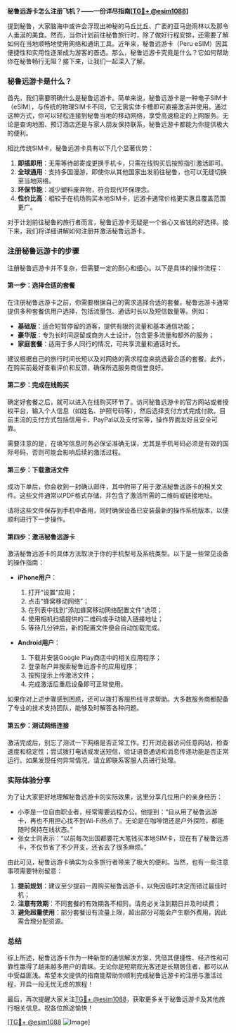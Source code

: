 **秘鲁远游卡怎么注册飞机？——一份详尽指南[[TG💪+ @esim1088](https://t.me/s/esim1088)]**

提到秘鲁，大家脑海中或许会浮现出神秘的马丘比丘、广袤的亚马逊雨林以及那令人垂涎的美食。然而，当你计划前往秘鲁旅行时，除了做好行程安排，还需要了解如何在当地顺畅地使用网络和通讯工具。近年来，秘鲁远游卡（Peru eSIM）因其便捷性和实用性逐渐成为游客的首选。那么，秘鲁远游卡究竟是什么？它如何帮助你在秘鲁畅行无阻？接下来，让我们一起深入了解。

### 秘鲁远游卡是什么？

首先，我们需要明确什么是秘鲁远游卡。简单来说，秘鲁远游卡是一种电子SIM卡（eSIM），与传统的物理SIM卡不同，它无需实体卡槽即可直接激活并使用。通过这种方式，你可以轻松连接到秘鲁当地的移动网络，享受高速稳定的上网服务。无论是查询地图、预订酒店还是与家人朋友保持联系，秘鲁远游卡都能为你提供极大的便利。

相比传统SIM卡，秘鲁远游卡具有以下几个显著优势：

1. **即插即用**：无需等待邮寄或更换手机卡，只需在线购买后按照指引激活即可。
2. **全球通用**：支持多国漫游，即使你从其他国家出发前往秘鲁，也可以无缝切换至当地网络。
3. **环保节能**：减少塑料废弃物，符合现代环保理念。
4. **性价比高**：相较于在机场购买本地SIM卡，远游卡通常价格更实惠且覆盖范围更广。

对于计划前往秘鲁的旅行者而言，秘鲁远游卡无疑是一个省心又省钱的好选择。接下来，我们将详细讲解如何注册并激活秘鲁远游卡。

### 注册秘鲁远游卡的步骤

注册秘鲁远游卡并不复杂，但需要一定的耐心和细心。以下是具体的操作流程：

#### 第一步：选择合适的套餐
在注册秘鲁远游卡之前，你需要根据自己的需求选择合适的套餐。秘鲁远游卡通常提供多种套餐供用户选择，包括流量包、通话时长以及短信数量等。例如：
- **基础版**：适合短暂停留的游客，提供有限的流量和基本通信功能；
- **豪华版**：专为长时间逗留或商务人士设计，包含更多流量和额外的服务；
- **家庭套餐**：适用于多人同行的情况，可共享流量和通话时长。

建议根据自己的旅行时间长短以及对网络的需求程度来挑选最合适的套餐。此外，在购买前最好查看评价和反馈，确保所选服务商信誉良好。

#### 第二步：完成在线购买
确定好套餐之后，就可以进入在线购买环节了。访问秘鲁远游卡的官方网站或者授权平台，输入个人信息（如姓名、护照号码等），然后选择支付方式完成付款。目前主流的支付方式包括信用卡、PayPal以及支付宝等，操作界面友好且安全可靠。

需要注意的是，在填写信息时务必保证准确无误，尤其是手机号码必须是有效的国际号码，否则可能会影响后续的激活过程。

#### 第三步：下载激活文件
成功下单后，你会收到一封确认邮件，其中附带了用于激活秘鲁远游卡的相关文件。这些文件通常以PDF格式存储，并包含了激活所需的二维码或链接地址。

请将这些文件保存到手机中备用，同时确保设备已安装最新的操作系统版本，以便顺利进行下一步操作。

#### 第四步：激活秘鲁远游卡
激活秘鲁远游卡的具体方法取决于你的手机型号及系统类型。以下是一些常见设备的操作指南：

- **iPhone用户**：
  1. 打开“设置”应用；
  2. 点击“蜂窝移动网络”；
  3. 在列表中找到“添加蜂窝移动网络配置文件”选项；
  4. 使用相机扫描提供的二维码或手动输入链接地址；
  5. 等待几分钟后，新的配置文件便会自动加载完成。

- **Android用户**：
  1. 下载并安装Google Play商店中的相关应用程序；
  2. 登录账户并搜索秘鲁远游卡的应用程序；
  3. 按照提示上传激活文件；
  4. 完成激活后重启设备即可正常使用。

如果你对上述步骤感到困惑，还可以拨打客服热线寻求帮助。大多数服务商都配备了专业的技术支持团队，能够及时解答各种问题。

#### 第五步：测试网络连接
激活完成后，别忘了测试一下网络是否正常工作。打开浏览器访问任意网站，检查速度和稳定性；尝试拨打电话或发送短信，验证语音通话和消息传递功能是否正常运行。如果发现任何异常情况，请立即联系客服人员进行处理。

### 实际体验分享

为了让大家更好地理解秘鲁远游卡的实际效果，这里分享几位用户的亲身经历：

- 小李是一位自由职业者，经常需要远程办公。他提到：“自从用了秘鲁远游卡，再也不用担心找不到Wi-Fi热点了。无论是在咖啡馆还是户外探险，都能随时保持在线状态。”
- 张女士则表示：“以前每次出国都要花大笔钱买本地SIM卡，现在有了秘鲁远游卡，不仅节省了不少开支，还省去了很多麻烦。”

由此可见，秘鲁远游卡确实为众多旅行者带来了极大的便利。当然，也有一些注意事项需要特别留意：

1. **提前规划**：建议至少提前一周购买秘鲁远游卡，以免因临时决定而错过最佳时机；
2. **注意有效期**：不同套餐的有效期各不相同，请务必关注到期日并及时续费；
3. **避免超量使用**：部分套餐设有流量上限，超出部分可能会产生额外费用，因此需合理分配资源。

### 总结

综上所述，秘鲁远游卡作为一种新型的通信解决方案，凭借其便捷性、经济性和可靠性赢得了越来越多用户的青睐。无论你是短期观光客还是长期居住者，都可以从中受益匪浅。希望本文提供的指南能帮助你顺利完成秘鲁远游卡的注册与激活过程，开启一段无忧无虑的旅程！

最后，再次提醒大家关注[TG💪+ @esim1088](https://t.me/s/esim1088)，获取更多关于秘鲁远游卡及其他旅行相关信息。祝各位旅途愉快！

[[TG💪+ @esim1088](https://t.me/s/esim1088) ![Image](https://i.postimg.cc/4NQfJmqS/Snipaste-2025-05-13-00-14-12.png)]